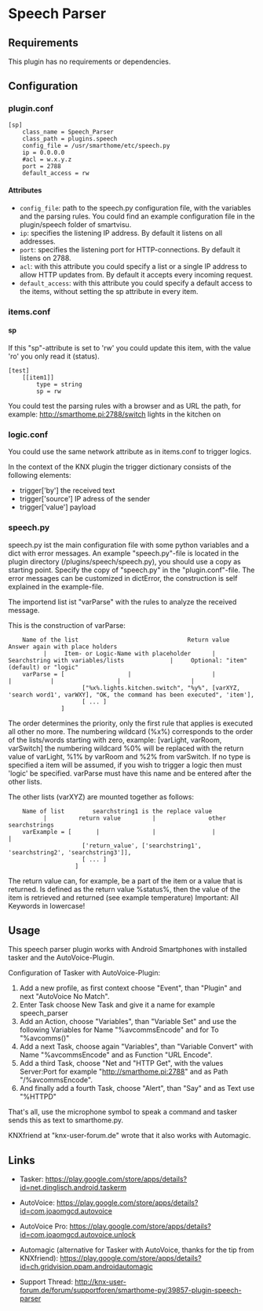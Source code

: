# Speech Parser

## Requirements

This plugin has no requirements or dependencies.

## Configuration

### plugin.conf

```
[sp]
    class_name = Speech_Parser
    class_path = plugins.speech
    config_file = /usr/smarthome/etc/speech.py
    ip = 0.0.0.0
    #acl = w.x.y.z
    port = 2788
    default_access = rw
```

#### Attributes
  * `config_file`: path to the speech.py configuration file, with the variables and the parsing rules. You could find an example configuration file in the plugin/speech folder of smartvisu.
  * `ip`: specifies the listening IP address. By default it listens on all addresses.
  * `port`: specifies the listening port for HTTP-connections. By default it listens on 2788.
  * `acl`: with this attribute you could specify a list or a single IP address to allow HTTP updates from. By default it accepts every incoming request.
  * `default_access`: with this attribute you could specify a default access to the items, without setting the sp attribute in every item.


### items.conf

#### sp

If this "sp"-attribute is set to 'rw' you could update this item, with the value 'ro' you only read it (status).

```
[test]
    [[item1]]
        type = string
        sp = rw
```

You could test the parsing rules with a browser and as URL the path, for example: http://smarthome.pi:2788/switch lights in the kitchen on

### logic.conf

You could use the same network attribute as in items.conf to trigger logics.

In the context of the KNX plugin the trigger dictionary consists of the following elements:

* trigger['by']     the received text
* trigger['source']     IP adress of the sender
* trigger['value']     payload 

### speech.py

speech.py ist the main configuration file with some python variables and a dict with error messages.
An example "speech.py"-file is located in the plugin directory (/plugins/speech/speech.py), you should use a copy as starting point. Specify the copy of "speech.py" in the "plugin.conf"-file. 
The error messages can be customized in dictError, the construction is self explained in the example-file.

The importend list ist "varParse" with the rules to analyze the received message.

This is the construction of varParse:
```
    Name of the list                               Return value                              Answer again with place holders
          |     Item- or Logic-Name with placeholder      | Searchstring with variables/lists             |     Optional: "item" (default) or "logic"
    varParse = [                  |                       |                   |           |                  |                    |
                     ["%x%.lights.kitchen.switch", "%y%", [varXYZ, 'search word1', varWXY], "OK, the command has been executed", 'item'],
                     [ ... ]
               ]
```

The order determines the priority, only the first rule that applies is executed all other no more.
The numbering wildcard (%x%) corresponds to the order of the lists/words starting with zero,
example: [varLight, varRoom, varSwitch] the numbering wildcard %0% will be replaced with the return value of varLight, %1% by varRoom and %2% from varSwitch.
If no type is specified a item will be assumed, if you wish to trigger a logic then must 'logic' be specified.
varParse must have this name and be entered after the other lists. 

The other lists (varXYZ) are mounted together as follows:

```
    Name of list        searchstring1 is the replace value
          |         return value         |               other searchstrings
    varExample = [       |               |                |               |
                     ['return_value', ['searchstring1', 'searchstring2', 'searchstring3']],
                     [ ... ]
                   ]
```

The return value can, for example, be a part of the item or a value that is returned.
Is defined as the return value %status%, then the value of the item is retrieved and returned (see example temperature)
Important: All Keywords in lowercase!

## Usage

This speech parser plugin works with Android Smartphones with installed tasker and the AutoVoice-Plugin. 

Configuration of Tasker with AutoVoice-Plugin:

1. Add a new profile, as first context choose "Event", than "Plugin" and next "AutoVoice No Match".
2. Enter Task choose New Task and give it a name for example speech_parser
3. Add an Action, choose "Variables", than "Variable Set" and use the following Variables for Name "%avcommsEncode" and for To "%avcomms()"
4. Add a next Task, choose again "Variables", than "Variable Convert" with Name "%avcommsEncode" and as Function "URL Encode".
5. Add a third Task, choose "Net and "HTTP Get", with the values Server:Port for example "http://smarthome.pi:2788" and as Path "/%avcommsEncode".
6. And finally add a fourth Task, choose "Alert", than "Say" and as Text use "%HTTPD"

That's all, use the microphone symbol to speak a command and tasker sends this as text to smarthome.py.

KNXfriend at "knx-user-forum.de" wrote that it also works with Automagic.

## Links

* Tasker: https://play.google.com/store/apps/details?id=net.dinglisch.android.taskerm
* AutoVoice: https://play.google.com/store/apps/details?id=com.joaomgcd.autovoice
* AutoVoice Pro: https://play.google.com/store/apps/details?id=com.joaomgcd.autovoice.unlock
* Automagic (alternative for Tasker with AutoVoice, thanks for the tip from KNXfriend): https://play.google.com/store/apps/details?id=ch.gridvision.ppam.androidautomagic

* Support Thread: http://knx-user-forum.de/forum/supportforen/smarthome-py/39857-plugin-speech-parser
